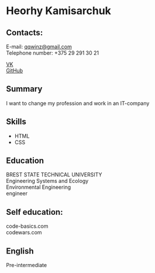 # Heorhy Kamisarchuk

## Contacts:
E-mail: qqwinz@gmail.com  
Telephone number: +375 29 291 30 21

[VK](https://vk.com/qqwinz)  
[GitHub](http://github.com/qqwin)  


## Summary
I want to change my profession and work in an IT-company

## Skills 
* HTML
* CSS

## Education
BREST STATE TECHNICAL UNIVERSITY  
Engineering Systems and Ecology  
Environmental Engineering   
engineer

## Self education:
code-basics.com  
codewars.com

## English
Pre-intermediate

